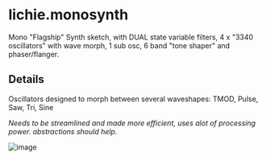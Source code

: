 # lichie.monosynth

Mono "Flagship" Synth sketch, with DUAL state variable filters, 4 x "3340 oscillators" with wave morph, 1 sub osc, 6 band "tone shaper" and phaser/flanger.

## Details

Oscillators designed to morph between several waveshapes: TMOD, Pulse, Saw, Tri, Sine

*Needs to be streamlined and made more efficient, uses alot of processing power. abstractions should help.*

![image](https://user-images.githubusercontent.com/77128423/124339506-d9cbd380-dba6-11eb-823f-724194f916f5.png)

